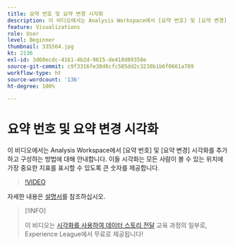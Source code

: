 ```yaml
---
title: 요약 번호 및 요약 변경 시각화
description: 이 비디오에서는 Analysis Workspace에서 [요약 번호] 및 [요약 변경] 시각화를 추가하고 구성하는 방법에 대해 안내합니다. 이들 시각화는 모든 사람이 볼 수 있는 위치에 가장 중요한 지표를 표시할 수 있도록 큰 숫자를 제공합니다.
feature: Visualizations
role: User
level: Beginner
thumbnail: 335564.jpg
kt: 2136
exl-id: 3d60ecdc-4161-4b2d-9615-de410d89358e
source-git-commit: c9f3316fe30d6cfc505dd2c3238b1b6f0661a709
workflow-type: ht
source-wordcount: '136'
ht-degree: 100%

---
```


# 요약 번호 및 요약 변경 시각화

이 비디오에서는 Analysis Workspace에서 [요약 번호] 및 [요약 변경] 시각화를 추가하고 구성하는 방법에 대해 안내합니다. 이들 시각화는 모든 사람이 볼 수 있는 위치에 가장 중요한 지표를 표시할 수 있도록 큰 숫자를 제공합니다.

>[!VIDEO](https://video.tv.adobe.com/v/335564/?quality=12&learn=on)

자세한 내용은 [설명서](https://experienceleague.adobe.com/docs/analytics/analyze/analysis-workspace/visualizations/summary-number-change.html)를 참조하십시오.

>[!INFO]
>
> 이 비디오는 [시각화를 사용하여 데이터 스토리 전달](https://experienceleague.adobe.com/?recommended=Analytics-U-1-2021.1.visualizations) 교육 과정의 일부로, Experience League에서 무료로 제공됩니다!
